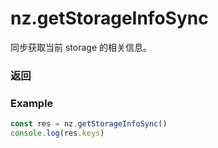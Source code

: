 # nz.getStorageInfoSync

同步获取当前 storage 的相关信息。

### 返回

<Results :data="results" />

### Example

```ts
const res = nz.getStorageInfoSync()
console.log(res.keys)
```

<script setup>
const results = [
  {
    name: 'keys',
    type: 'string[]',
    desc: '当前 storage 中所有的 key',
    version: '0.1.0',
  },
  {
    name: 'currentSize',
    type: 'number',
    desc: '当前占用的空间大小, 单位 KB',
    version: '0.1.0',
  },
  {
    name: 'limitSize',
    type: 'number',
    desc: '限制的空间大小，单位 KB',
    version: '0.1.0',
  },
]
</script>

